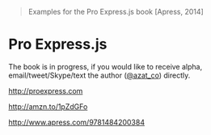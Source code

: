> Examples for the Pro Express.js book [Apress, 2014]

# Pro Express.js

The book is in progress, if you would like to receive alpha, email/tweet/Skype/text the author ([@azat_co](http://twitter.com/azat_co)) directly.

<http://proexpress.com>

<http://amzn.to/1pZdGFo>

<http://www.apress.com/9781484200384>